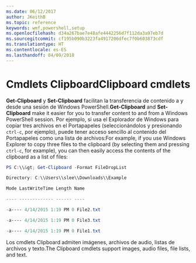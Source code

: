 ```yaml
---
ms.date: 06/12/2017
author: JKeithB
ms.topic: reference
keywords: wmf,powershell,setup
ms.openlocfilehash: d34a267bae7e48afe4442256d7f112da3a97eb7d
ms.sourcegitcommit: cf195b090b3223fa4917206dfec7f0b603873cdf
ms.translationtype: HT
ms.contentlocale: es-ES
ms.lasthandoff: 04/09/2018
---
```

# <a name="clipboard-cmdlets"></a><span data-ttu-id="2e109-102">Cmdlets Clipboard</span><span class="sxs-lookup"><span data-stu-id="2e109-102">Clipboard cmdlets</span></span>
<span data-ttu-id="2e109-103">**Get-Clipboard** y **Set-Clipboard** facilitan la transferencia de contenido a y desde una sesión de Windows PowerShell.</span><span class="sxs-lookup"><span data-stu-id="2e109-103">**Get-Clipboard** and **Set-Clipboard** make it easier for you to transfer content to and from a Windows PowerShell session.</span></span> <span data-ttu-id="2e109-104">Por ejemplo, si usa el Explorador de Windows para copiar tres archivos en el Portapapeles (seleccionándolos y presionando `ctrl-c`, por ejemplo), puede tener acceso sencillo al contenido del Portapapeles como una lista de archivos:</span><span class="sxs-lookup"><span data-stu-id="2e109-104">For example, if you use Windows Explorer to copy three files to the clipboard (by selecting them and pressing `ctrl-c`, for example), you can then easily access the contents of the clipboard as a list of files:</span></span>

```powershell
PS C:\\&gt; Get-Clipboard -Format FileDropList

Directory: C:\\Users\\slee\\Downloads\\Example

Mode LastWriteTime Length Name

---- ------------- ------ ----

-a---- 4/14/2015 1:19 PM 0 File2.txt

-a---- 4/14/2015 1:19 PM 0 File3.txt

-a---- 4/14/2015 1:19 PM 0 File1.txt
```


<span data-ttu-id="2e109-105">Los cmdlets Clipboard admiten imágenes, archivos de audio, listas de archivos y texto.</span><span class="sxs-lookup"><span data-stu-id="2e109-105">The Clipboard cmdlets support images, audio files, file lists, and text.</span></span>